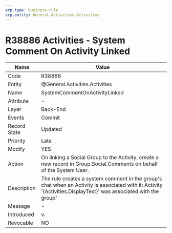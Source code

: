 ```yaml
---
erp.type: business-rule
erp.entity: General.Activities.Activities 
---
```


# R38886 Activities - System Comment On Activity Linked

| Name | Value |
| ---- | ----- |
| Code | R38886 |
| Entity | @General.Activities.Activities 
| Name | SystemCommentOnActivityLinked |
| Attribute | - |
| Layer | Back-End |
| Events | Commit |
| Record State | Updated |
| Priority | Late |
| Modify | YES |
| Action | On linking a Social Group to the Activity, create a new record in Group.Social.Comments on behalf of the System User.|
| Description| The rule creates a system comment in the group's chat when an Activity is associated with it: Activity '{Activities.DisplayText}' was associated with the group"|
| Message | - |
| Introduced |v.|
| Revocable | NO |
